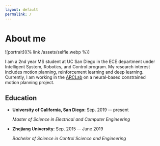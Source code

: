 ```yaml
---
layout: default
permalink: /
---
```


# About me

![portrait]({% link /assets/selfie.webp %})

I am a 2nd year MS student at UC San Diego in the ECE department under Intelligent System, Robotics, and Control program. My research interest includes motion planning, reinforcement learning and deep learning. Currently, I am working in the [ARCLab](https://www.ucsdarclab.com/) on a neural-based constrained motion planning project.

## Education

- **University of California, San Diego**: Sep. 2019 -- present

    *Master of Science in Electrical and Computer Engineering*

- **Zhejiang University**: Sep. 2015 -- June 2019

    *Bachelor of Science in Control Science and Engineering*
